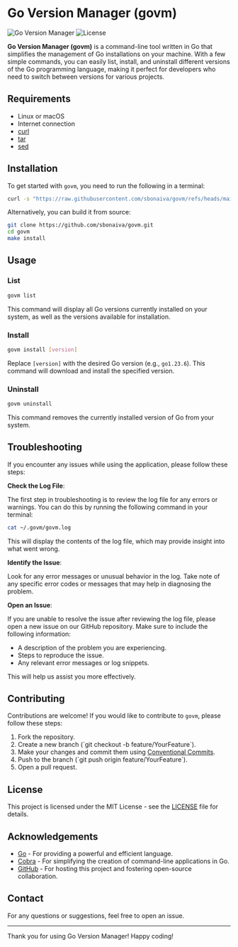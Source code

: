 # Go Version Manager (govm)

![Go Version Manager](https://img.shields.io/badge/version-1.0.0-blue.svg)
![License](https://img.shields.io/badge/license-MIT-green.svg)

**Go Version Manager (govm)** is a command-line tool written in Go that simplifies the management of Go installations on your machine. 
With a few simple commands, you can easily list, install, and uninstall different versions of the Go programming language, making it perfect for developers who need to switch between versions for various projects.

## Requirements

- Linux or macOS
- Internet connection
- [curl](https://curl.se/)
- [tar](https://www.gnu.org/software/tar/)
- [sed](https://www.gnu.org/software/sed/)

## Installation

To get started with `govm`, you need to run the following in a terminal:

```bash
curl -s "https://raw.githubusercontent.com/sbonaiva/govm/refs/heads/main/scripts/install.sh" | bash
```

Alternatively, you can build it from source:

```bash
git clone https://github.com/sbonaiva/govm.git
cd govm
make install
```

## Usage

### List

```bash
govm list
```

This command will display all Go versions currently installed on your system, as well as the versions available for installation.

### Install

```bash
govm install [version]
```

Replace `[version]` with the desired Go version (e.g., `go1.23.6`). This command will download and install the specified version.

### Uninstall

```bash
govm uninstall
```

This command removes the currently installed version of Go from your system.

## Troubleshooting
If you encounter any issues while using the application, please follow these steps:

**Check the Log File**: 

The first step in troubleshooting is to review the log file for any errors or warnings. You can do this by running the following command in your terminal:

```bash
cat ~/.govm/govm.log
```

This will display the contents of the log file, which may provide insight into what went wrong.

**Identify the Issue**: 

Look for any error messages or unusual behavior in the log. Take note of any specific error codes or messages that may help in diagnosing the problem.

**Open an Issue**: 

If you are unable to resolve the issue after reviewing the log file, please open a new issue on our GitHub repository. Make sure to include the following information:
   - A description of the problem you are experiencing.
   - Steps to reproduce the issue.
   - Any relevant error messages or log snippets.

This will help us assist you more effectively.

## Contributing

Contributions are welcome! If you would like to contribute to `govm`, please follow these steps:

1. Fork the repository.
2. Create a new branch (\`git checkout -b feature/YourFeature\`).
3. Make your changes and commit them using [Conventional Commits](https://www.conventionalcommits.org/).
4. Push to the branch (\`git push origin feature/YourFeature\`).
5. Open a pull request.

## License

This project is licensed under the MIT License - see the [LICENSE](LICENSE) file for details.

## Acknowledgements

- [Go](https://golang.org) - For providing a powerful and efficient language.
- [Cobra](https://github.com/spf13/cobra) - For simplifying the creation of command-line applications in Go.
- [GitHub](https://github.com) - For hosting this project and fostering open-source collaboration.

## Contact

For any questions or suggestions, feel free to open an issue.

---

Thank you for using Go Version Manager! Happy coding!

